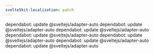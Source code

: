 ```yaml
---
svelte5kit-localization: patch
---
```


dependabot: update @sveltejs/adapter-auto
dependabot: update @sveltejs/adapter-auto
dependabot: update @sveltejs/adapter-auto
dependabot: update @sveltejs/adapter-auto
dependabot: update @sveltejs/adapter-auto
dependabot: update @sveltejs/adapter-auto
dependabot: update @sveltejs/adapter-auto
